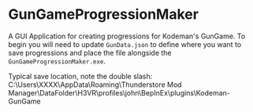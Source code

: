 # GunGameProgressionMaker
A GUI Application for creating progressions for Kodeman's GunGame. To begin you will need to update `GunData.json` to define where you want to save progressions and place the file alongside the `GunGameProgressionMaker.exe`. 

Typical save location, note the double slash:
C:\\Users\\XXXX\\AppData\\Roaming\\Thunderstore Mod Manager\\DataFolder\\H3VR\\profiles\\john\\BepInEx\\plugins\\Kodeman-GunGame

